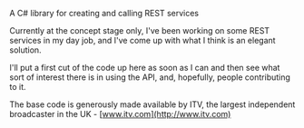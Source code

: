 A C# library for creating and calling REST services

Currently at the concept stage only, I've been working on some REST services in my day job, and I've come up with what I think is an elegant solution.

I'll put a first cut of the code up here as soon as I can and then see what sort of interest there is in using the API, and, hopefully, people contributing to it.

The base code is generously made available by ITV, the largest independent broadcaster in the UK - [www.itv.com](http://www.itv.com)
